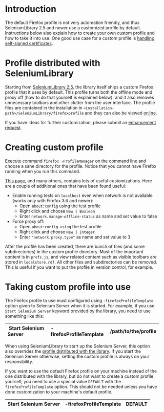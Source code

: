 

# Introduction #

The default Firefox profile is not very automation friendly, and thus SeleniumLibrary 2.5 and newer use a customized profile by default. Instructions below also explain how to create your own custom profile and how to take it into use. One good use case for a custom profile is [handling self-signed certificates](HandlingSelfSignedCertificates.md).

# Profile distributed with SeleniumLibrary #

Starting from [SeleniumLibrary 2.5](ReleaseNotes25.md), the library itself ships a custom Firefox profile that it uses by default. This profile turns both the offline mode and proxy off (how to do that yourself is explained below), and it also removes unnecessary toolbars and other clutter from the user interface. The profile files are contained in the installation in `<installation-path>/SeleniumLibrary/firefoxprofile` and they can also be viewed [online](http://robotframework-seleniumlibrary.googlecode.com/hg/src/SeleniumLibrary/firefoxprofile/).

If you have ideas for further customization, please submit an [enhancement request](http://code.google.com/p/robotframework-seleniumlibrary/issues/list).

# Creating custom profile #

Execute command `firefox -ProfileManager` on the command line and choose a sane directory for the profile. Notice that you cannot have Firefox running when you run this command.

[This page](http://girliemangalo.wordpress.com/2009/02/05/creating-firefox-profile-for-your-selenium-rc-tests/), and many others, contains lots of useful customizations. Here are a couple of additional ones that have been found useful:

  * Enable running tests on `localhost` even when network is not available (works only with Firefox 3.6 and newer):
    * Open `about:config` using the test profile
    * Right click and choose `New | Boolean`
    * Enter `network.manage-offline-status` as name and set value to false
  * Force proxy off:
    * Open `about:config using` the test profile
    * Right click and choose `New | Integer`
    * Enter `"network.proxy.type"` as name and set value to 3

After the profile has been created, there are bunch of files (and some subdirectories) in the custom profile directory. Most of the important content is in `prefs.js`, and view related content such as visible toolbars are stored in `localstore.rdf`. All other files and subdirectories can be removed. This is useful if you want to put the profile in version control, for example.

# Taking custom profile into use #

The Firefox profile to use must configured using `-firefoxProfileTemplate` option given to Selenium Server when it is started. For example, if you use `Start Selenium Server` keyword provided by the library, you need to use something like this:

| Start Selenium Server | -firefoxProfileTemplate | /path/to/the/profile |
|:----------------------|:------------------------|:---------------------|

When using SeleniumLibrary to start up the Selenium Server, this option also overrides the [profile distributed with the library](#Profile_distributed_with_SeleniumLibrary.md). If you start the Selenium Server otherwise, setting the custom profile is always on your responsibility.

If you want to use the default Firefox profile on your machine instead of the one distributed with the library, but do not want to create a custom profile yourself, you need to use a special value `DEFAULT` with the `-firefoxProfileTemplate` option. This should not be needed unless you have done customization to your machine's default profile.

| Start Selenium Server | -firefoxProfileTemplate | DEFAULT |
|:----------------------|:------------------------|:--------|